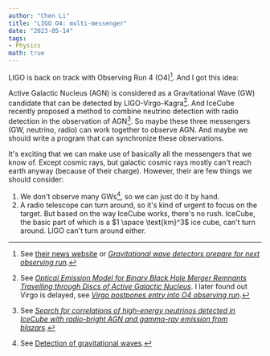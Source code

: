 ```yaml
---
author: "Chen Li"
title: "LIGO O4: multi-messenger"
date: "2023-05-14"
tags: 
- Physics
math: true
---
```


LIGO is back on track with Observing Run 4 (O4)[^1]. And I got this idea:

Active Galactic Nucleus (AGN) is considered as a Gravitational Wave (GW) candidate that can be detected by LIGO-Virgo-Kagra[^2]. And IceCube recently proposed a method to combine neutrino detection with radio detection in the observation of AGN[^3]. So maybe these three messengers (GW, neutrino, radio) can work together to observe AGN. And maybe we should write a program that can synchronize these observations.

It's exciting that we can make use of basically all the messengers that we know of. Except cosmic rays, but galactic cosmic rays mostly can't reach earth anyway (because of their charge). However, their are few things we should consider:

1. We don't observe many GWs[^4], so we can just do it by hand.
2. A radio telescope can turn around, so it's kind of urgent to focus on the target. But based on the way IceCube works, there's no rush. IceCube, the basic part of which is a $1 \space \text{km}^3$ ice cube, can't turn around. LIGO can't turn around either.

[^1]: See [their news website](https://www.ligo.org/news/index.php#ER15) or [_Gravitational wave detectors prepare for next observing run_](https://www.ligo.org/news/images/ER15-newsitem.pdf).
[^2]: See [_Optical Emission Model for Binary Black Hole Merger Remnants Travelling through Discs of Active Galactic Nucleus_](https://arxiv.org/abs/2304.10567). I later found out Virgo is delayed, see [_Virgo postpones entry into O4 observing run_](https://www.virgo-gw.eu/news/virgo-postpones-entry-into-o4-observing-run/).
[^3]: See [_Search for correlations of high-energy neutrinos detected in IceCube with radio-bright AGN and gamma-ray emission from blazars_](https://arxiv.org/abs/2304.12675).
[^4]: See [Detection of gravitational waves](https://www.ligo.org/detections.php).